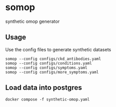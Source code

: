# somop

synthetic omop generator

## Usage

Use the config files to generate synthetic datasets

```
somop --config configs/ckd_antibodies.yaml
somop --config configs/conditions.yaml
somop --config configs/symptoms.yaml
somop --config configs/more_symptoms.yaml
```

## Load data into postgres

```
docker compose -f synthetic-omop.yaml
```
